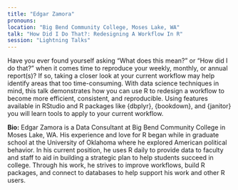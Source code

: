 ```yaml
---
title: "Edgar Zamora"
pronouns: 
location: "Big Bend Community College, Moses Lake, WA"
talk: "How Did I Do That?: Redesigning A Workflow In R"
session: "Lightning Talks"
---
```


Have you ever found yourself asking “What does this mean?” or “How did I do that?” when it comes time to reproduce your weekly, monthly, or annual report(s)? If so, taking a closer look at your current workflow may help identify areas that too time-consuming. With data science techniques in mind, this talk demonstrates how you can use R to redesign a workflow to become more efficient, consistent, and reproducible. Using features available in RStudio and R packages like {dbplyr}, {bookdown}, and {janitor} you will learn tools to apply to your current workflow. 

__Bio:__ Edgar Zamora is a Data Consultant at Big Bend Community College in Moses Lake, WA. His experience and love for R began while in graduate school at the University of Oklahoma where he explored American political behavior. In his current position, he uses R daily to provide data to faculty and staff to aid in building a strategic plan to help students succeed in college. Through his work, he strives to improve workflows, build R packages, and connect to databases to help support his work and other R users. 
